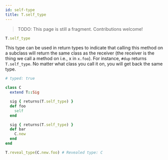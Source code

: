 ```yaml
---
id: self-type
title: T.self_type
---
```


> TODO: This page is still a fragment. Contributions welcome!

```ruby
T.self_type
```

This type can be used in return types to indicate that calling this method on a subclass will return the same class as
the receiver (the receiver is the thing we call a method on i.e., x in `x.foo`). For instance, `#dup` returns
`T.self_type`. No matter what class you call it on, you will get back the same type.

```ruby
# typed: true

class C
  extend T::Sig

  sig { returns(T.self_type) }
  def foo
    self
  end

  sig { returns(T.self_type) }
  def bar
    C.new
  end
end

T.reveal_type(C.new.foo) # Revealed type: C
```
